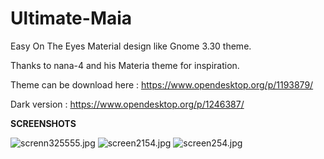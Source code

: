 # Ultimate-Maia
Easy On The Eyes Material design like Gnome 3.30 theme.

Thanks to nana-4 and his Materia theme for inspiration.

Theme can be download here : https://www.opendesktop.org/p/1193879/

Dark version : https://www.opendesktop.org/p/1246387/

<b>SCREENSHOTS</b>

<img src="https://cdn.scrot.moe/images/2018/04/13/screnn325555.jpg" alt="screnn325555.jpg" border="0" />

<img src="https://cdn.scrot.moe/images/2018/04/22/screen2154.jpg" alt="screen2154.jpg" border="0" />

<img src="https://cdn.scrot.moe/images/2018/08/15/screen254.jpg" alt="screen254.jpg" border="0" />

